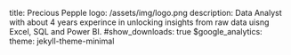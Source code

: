 title: Precious Pepple
logo: /assets/img/logo.png
description: Data Analyst with about 4 years experince in unlocking insights from raw data uisng Excel, SQL and Power BI.
#show_downloads: true
$google_analytics:
theme: jekyll-theme-minimal
